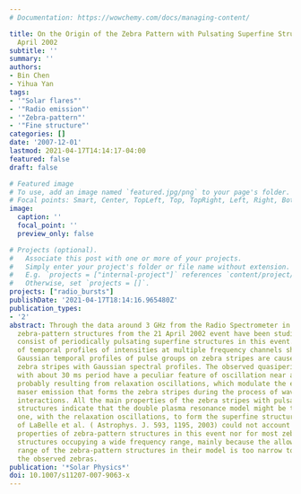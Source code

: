 ```yaml
---
# Documentation: https://wowchemy.com/docs/managing-content/

title: On the Origin of the Zebra Pattern with Pulsating Superfine Structures on 21
  April 2002
subtitle: ''
summary: ''
authors:
- Bin Chen
- Yihua Yan
tags:
- '"Solar flares"'
- '"Radio emission"'
- '"Zebra-pattern"'
- '"Fine structure"'
categories: []
date: '2007-12-01'
lastmod: 2021-04-17T14:14:17-04:00
featured: false
draft: false

# Featured image
# To use, add an image named `featured.jpg/png` to your page's folder.
# Focal points: Smart, Center, TopLeft, Top, TopRight, Left, Right, BottomLeft, Bottom, BottomRight.
image:
  caption: ''
  focal_point: ''
  preview_only: false

# Projects (optional).
#   Associate this post with one or more of your projects.
#   Simply enter your project's folder or file name without extension.
#   E.g. `projects = ["internal-project"]` references `content/project/deep-learning/index.md`.
#   Otherwise, set `projects = []`.
projects: ["radio_bursts"]
publishDate: '2021-04-17T18:14:16.965480Z'
publication_types:
- '2'
abstract: Through the data around 3 GHz from the Radio Spectrometer in Huairou, Beijing,
  zebra-pattern structures from the 21 April 2002 event have been studied. Zebra stripes
  consist of periodically pulsating superfine structures in this event. An analysis
  of temporal profiles of intensities at multiple frequency channels shows that the
  Gaussian temporal profiles of pulse groups on zebra stripes are caused by drifting
  zebra stripes with Gaussian spectral profiles. The observed quasiperiodic pulsations
  with about 30 ms period have a peculiar feature of oscillation near a steady state,
  probably resulting from relaxation oscillations, which modulate the electron cyclotron
  maser emission that forms the zebra stripes during the process of wave particle
  interactions. All the main properties of the zebra stripes with pulsating superfine
  structures indicate that the double plasma resonance model might be the most suitable
  one, with the relaxation oscillations, to form the superfine structures. The model
  of LaBelle et al. ( Astrophys. J. 593, 1195, 2003) could not account for the observed
  properties of zebra-pattern structures in this event nor for most zebra-pattern
  structures occupying a wide frequency range, mainly because the allowable frequency
  range of the zebra-pattern structures in their model is too narrow to reproduce
  the observed zebras.
publication: '*Solar Physics*'
doi: 10.1007/s11207-007-9063-x
---
```

